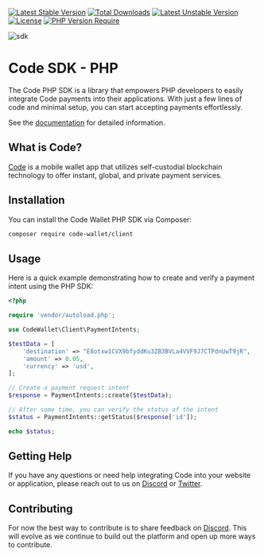 [![Latest Stable Version](https://poser.pugx.org/code-wallet/client/v)](//packagist.org/packages/code-wallet/client)
[![Total Downloads](https://poser.pugx.org/code-wallet/client/downloads)](//packagist.org/packages/code-wallet/client)
[![Latest Unstable Version](https://poser.pugx.org/code-wallet/client/v/unstable)](//packagist.org/packages/code-wallet/client)
[![License](https://poser.pugx.org/code-wallet/client/license)](//packagist.org/packages/code-wallet/client)
[![PHP Version Require](http://poser.pugx.org/code-wallet/client/require/php)](//packagist.org/packages/code-wallet/client)

![sdk](https://github.com/code-wallet/code-sdk-php/assets/623790/8e64e8d6-db34-4415-890c-6a3fb2631041)

# Code SDK - PHP

The Code PHP SDK is a library that empowers PHP developers to easily integrate Code payments into their applications. With just a few lines of code and minimal setup, you can start accepting payments effortlessly.

See the [documentation](https://code-wallet.github.io/code-sdk/docs/guide/introduction.html) for detailed information.

## What is Code?

[Code](https://getcode.com) is a mobile wallet app that utilizes self-custodial blockchain technology to offer instant, global, and private payment services.

## Installation

You can install the Code Wallet PHP SDK via Composer:

```bash
composer require code-wallet/client
```

## Usage
Here is a quick example demonstrating how to create and verify a payment intent using the PHP SDK:

```php
<?php

require 'vendor/autoload.php';

use CodeWallet\Client\PaymentIntents;

$testData = [
    'destination' => "E8otxw1CVX9bfyddKu3ZB3BVLa4VVF9J7CTPdnUwT9jR",
    'amount' => 0.05,
    'currency' => 'usd',
];

// Create a payment request intent
$response = PaymentIntents::create($testData);

// After some time, you can verify the status of the intent
$status = PaymentIntents::getStatus($response['id']);

echo $status;
```

## Getting Help

If you have any questions or need help integrating Code into your website or application, please reach out to us on [Discord](https://discord.gg/DunN9aNS) or [Twitter](https://twitter.com/getcode).

##  Contributing

For now the best way to contribute is to share feedback on [Discord](https://discord.gg/DunN9aNS). This will evolve as we continue to build out the platform and open up more ways to contribute. 

